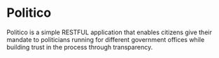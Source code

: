 # Politico
Politico is a simple RESTFUL application that enables citizens give their mandate to politicians running for different government offices while building trust in the process through transparency.
